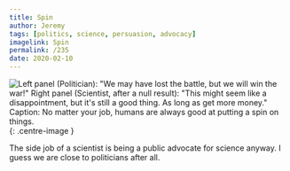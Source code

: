 ```yaml
---
title: Spin
author: Jeremy
tags: [politics, science, persuasion, advocacy]
imagelink: Spin
permalink: /235
date: 2020-02-10
---
```


![Left panel (Politician): "We may have lost the battle, but we will win the war!" Right panel (Scientist, after a null result): "This might seem like a disappointment, but it's still a good thing. As long as get more money." Caption: No matter your job, humans are always good at putting a spin on things.](https://res.cloudinary.com/dh3hm8pb7/image/upload/c_scale,q_auto:best,w_615/v1535842782/Handwaving/Published/Spin.png){: .centre-image }

The side job of a scientist is being a public advocate for science anyway. I guess we are close to politicians after all.
